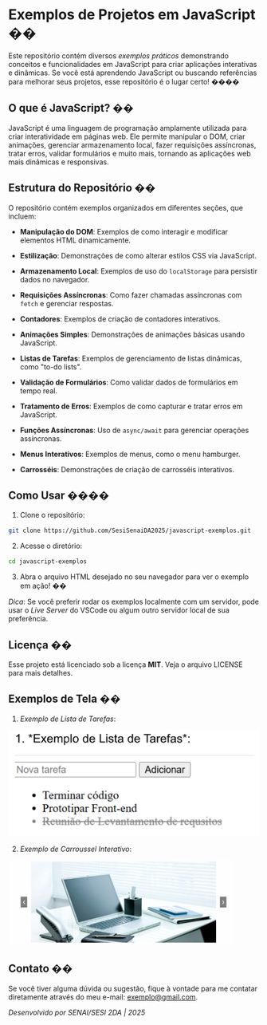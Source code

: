 # Exemplos de Projetos em JavaScript ��

Este repositório contém diversos *exemplos práticos* demonstrando conceitos
e funcionalidades em JavaScript para criar aplicações interativas e dinâmicas.
Se você está aprendendo JavaScript ou buscando referências para melhorar
seus projetos, esse repositório é o lugar certo! ����

## O que é JavaScript? ��

JavaScript é uma linguagem de programação amplamente utilizada para criar
interatividade em páginas web. Ele permite manipular o DOM, criar animações,
gerenciar armazenamento local, fazer requisições assíncronas, tratar erros,
validar formulários e muito mais, tornando as aplicações web mais dinâmicas e
responsivas.

## Estrutura do Repositório ��

O repositório contém exemplos organizados em diferentes seções, que
incluem:

- **Manipulação do DOM**: Exemplos de como interagir e modificar elementos
HTML dinamicamente.
- **Estilização**: Demonstrações de como alterar estilos CSS via JavaScript.
- **Armazenamento Local**: Exemplos de uso do `localStorage` para persistir
dados no navegador.
- **Requisições Assíncronas**: Como fazer chamadas assíncronas com `fetch`
e gerenciar respostas.
- **Contadores**: Exemplos de criação de contadores interativos.
- **Animações Simples**: Demonstrações de animações básicas usando
JavaScript.
- **Listas de Tarefas**: Exemplos de gerenciamento de listas dinâmicas, como
&quot;to-do lists&quot;.
- **Validação de Formulários**: Como validar dados de formulários em tempo
real.

- **Tratamento de Erros**: Exemplos de como capturar e tratar erros em
JavaScript.
- **Funções Assíncronas**: Uso de `async/await` para gerenciar operações
assíncronas.
- **Menus Interativos**: Exemplos de menus, como o menu hamburger.
- **Carrosséis**: Demonstrações de criação de carrosséis interativos.

## Como Usar ��‍��

1. Clone o repositório:
```bash
git clone https://github.com/SesiSenaiDA2025/javascript-exemplos.git
```

2. Acesse o diretório:
```bash
cd javascript-exemplos
```

3. Abra o arquivo HTML desejado no seu navegador para ver o exemplo em
ação! ��

*Dica*: Se você preferir rodar os exemplos localmente com um servidor, pode
usar o *Live Server* do VSCode ou algum outro servidor local de sua
preferência.

## Licença ��

Esse projeto está licenciado sob a licença **MIT**. Veja o arquivo LICENSE
para mais detalhes.

## Exemplos de Tela ��

1. *Exemplo de Lista de Tarefas*:

![alt text](image-1.png)

2. *Exemplo de Carroussel Interativo*:

![alt text](image.png)

## Contato ��

Se você tiver alguma dúvida ou sugestão, fique à vontade para me contatar
diretamente através do meu e-mail: exemplo@gmail.com.

*Desenvolvido por SENAI/SESI 2DA | 2025*